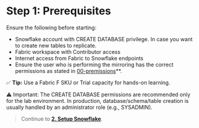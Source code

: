 # Step 1: Prerequisites

Ensure the following before starting:
- Snowflake account with CREATE DATABASE privilege. In case you want to create new tables to replicate.
- Fabric workspace with Contributor access
- Internet access from Fabric to Snowflake endpoints
- Ensure the user who is performing the mirroring has the correct permissions as stated in [00-premissions](00-permissions.md)**.

✅ **Tip:** Use a Fabric F SKU or Trial capacity for hands-on learning.

⚠️ Important: The CREATE DATABASE permissions are recommended only for the lab environment.
In production, database/schema/table creation is usually handled by an administrator role (e.g., SYSADMIN).

> Continue to **[2. Setup Snowflake](02-setup-snowflake.md)**.
